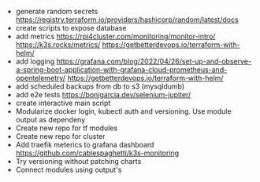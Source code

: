 - generate random secrets https://registry.terraform.io/providers/hashicorp/random/latest/docs
- create scripts to expose database
- add metrics https://rpi4cluster.com/monitoring/monitor-intro/ https://k3s.rocks/metrics/ https://getbetterdevops.io/terraform-with-helm/ 
- add logging https://grafana.com/blog/2022/04/26/set-up-and-observe-a-spring-boot-application-with-grafana-cloud-prometheus-and-opentelemetry/ https://getbetterdevops.io/terraform-with-helm/
- add scheduled backups from db to s3 (mysqldumb)
- add e2e tests https://bonigarcia.dev/selenium-jupiter/
- create interactive main script
- Modularize docker login, kubectl auth and versioning. Use module output as dependeny
- Create new repo for tf modules
- Create new repo for cluster
- Add traefik meterics to grafana dashboard https://github.com/cablespaghetti/k3s-monitoring
- Try versioning without patching charts
- Connect modules using output's 
